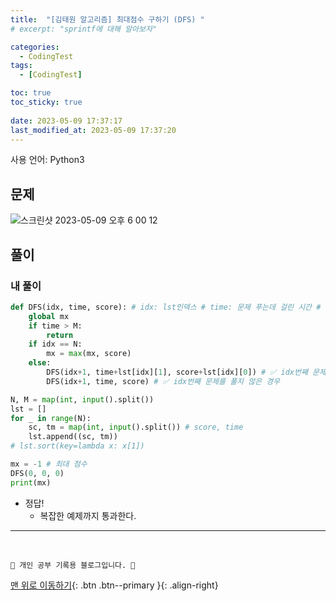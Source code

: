 ```yaml
---
title:  "[김태원 알고리즘] 최대점수 구하기 (DFS) "
# excerpt: "sprintf에 대해 알아보자"

categories:
  - CodingTest
tags:
  - [CodingTest]

toc: true
toc_sticky: true
 
date: 2023-05-09 17:37:17
last_modified_at: 2023-05-09 17:37:20
---
```


사용 언어: Python3

## 문제
![스크린샷 2023-05-09 오후 6 00 12](https://user-images.githubusercontent.com/59405576/237047531-cf788ba6-02d9-40be-a8aa-21b51d46cdba.png)


## 풀이
### 내 풀이
```py
def DFS(idx, time, score): # idx: lst인덱스 # time: 문제 푸는데 걸린 시간 # scroe: 획득 점수
    global mx
    if time > M:
        return
    if idx == N:
        mx = max(mx, score)
    else:
        DFS(idx+1, time+lst[idx][1], score+lst[idx][0]) # ✅ idx번째 문제를 푼 경우
        DFS(idx+1, time, score) # ✅ idx번째 문제를 풀지 않은 경우

N, M = map(int, input().split())
lst = []
for _ in range(N):
    sc, tm = map(int, input().split()) # score, time
    lst.append((sc, tm))
# lst.sort(key=lambda x: x[1])

mx = -1 # 최대 점수
DFS(0, 0, 0)
print(mx)
```
- 정답!
    - 복잡한 예제까지 통과한다.





***
<br>


    💛 개인 공부 기록용 블로그입니다. 👻

[맨 위로 이동하기](#){: .btn .btn--primary }{: .align-right}